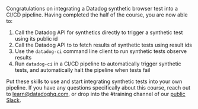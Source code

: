 Congratulations on integrating a Datadog synthetic browser test into a CI/CD pipeline. Having completed the half of the course, you are now able to:

1. Call the Datadog API for synthetics directly to trigger a synthetic test using its public id
1. Call the Datadog API to to fetch results of synthetic tests using result ids
1. Use the `datadog-ci` command line client to run synthetic tests observe results
1. Run `datadog-ci` in a CI/CD pipeline to automatically trigger synthetic tests, and automatically halt the pipeline when tests fail

Put these skills to use and start integrating synthetic tests into your own pipeline. If you have any questions specifically about this course, reach out to [learn@datadoghq.com](mailto:learn@datadoghq.com), or drop into the #training channel of our [public Slack](https://datadoghq.slack.com/).